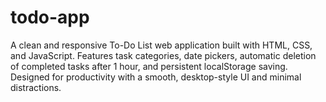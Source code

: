 # todo-app
A clean and responsive To-Do List web application built with HTML, CSS, and JavaScript. Features task categories, date pickers, automatic deletion of completed tasks after 1 hour, and persistent localStorage saving. Designed for productivity with a smooth, desktop-style UI and minimal distractions.
